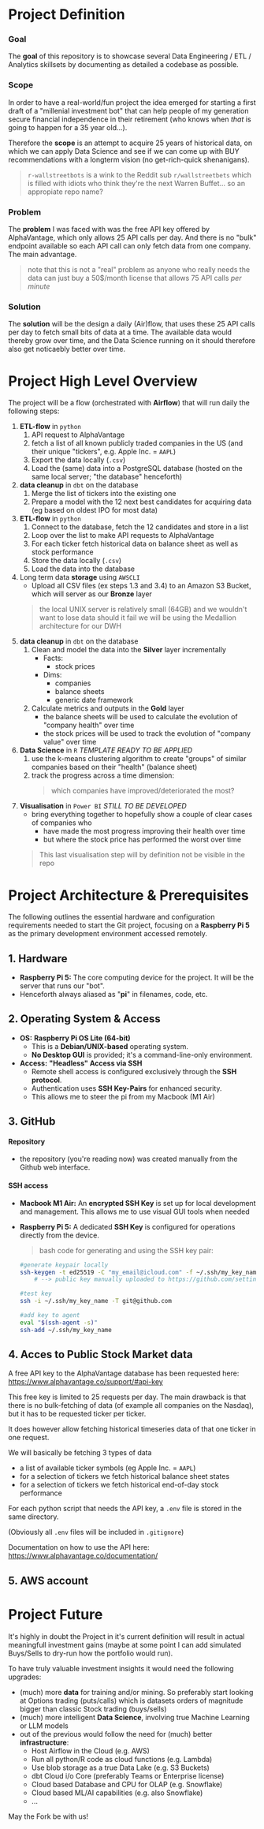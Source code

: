 # Project Definition
### Goal
The **goal** of this repository is to showcase several Data Engineering / ETL / Analytics skillsets by documenting as detailed a codebase as possible.
### Scope
In order to have a real-world/fun project the idea emerged for starting a first draft of a "millenial investment bot" that can help people of my generation secure financial independence in their retirement (who knows when *that* is going to happen for a 35 year old...).

Therefore the **scope** is an attempt to acquire 25 years of historical data, on which we can apply Data Science and see if we can come up with BUY recommendations with a longterm vision (no get-rich-quick shenanigans).
>`r-wallstreetbots` is a wink to the Reddit sub `r/wallstreetbets` which is filled with idiots who think they're the next Warren Buffet... so an appropiate repo name?
### Problem
The **problem** I was faced with was the free API key offered by AlphaVantage, which only allows 25 API calls per day. And there is no "bulk" endpoint available so each API call can only fetch data from one company. The main advantage.
>note that this is not a "real" problem as anyone who really needs the data can just buy a 50$/month license that allows 75 API calls *per minute*
### Solution
The **solution** will be the design a daily (Air)flow, that uses these 25 API calls per day to fetch small bits of data at a time. The available data would thereby grow over time, and the Data Science running on it should therefore also get noticaebly better over time.

# Project High Level Overview
The project will be a flow (orchestrated with **Airflow**) that will run daily the following steps:
1. **ETL-flow** in `python`
	1. API request to AlphaVantage
	2. fetch a list of all known publicly traded companies in the US (and their unique "tickers", e.g. Apple Inc. = `AAPL`)
	3. Export the data locally (`.csv`)
	4. Load the (same) data into a PostgreSQL database (hosted on the same local server; "the database" henceforth)
2. **data cleanup** in `dbt` on the database
	1. Merge the list of tickers into the existing one
	2. Prepare a model with the 12 next best candidates for acquiring data (eg based on oldest IPO for most data)
3. **ETL-flow** in `python`
	1. Connect to the database, fetch the 12 candidates and store in a list
	2. Loop over the list to make API requests to AlphaVantage
	3. For each ticker fetch historical data on balance sheet as well as stock performance
	4. Store the data locally (`.csv`)
	5. Load the data into the database
4. Long term data **storage** using `AWSCLI`
	- Upload all CSV files (ex steps 1.3 and 3.4) to an Amazon S3 Bucket, which will server as our **Bronze** layer
	>the local UNIX server is relatively small (64GB) and we wouldn't want to lose data should it fail
 	>we will be using the Medallion architecture for our DWH
5. **data cleanup** in `dbt` on the database
	1. Clean and model the data into the **Silver** layer incrementally
		- Facts:
			- stock prices
		- Dims:
			- companies
			- balance sheets
			- generic date framework
	2. Calculate metrics and outputs in the **Gold** layer
		- the balance sheets will be used to calculate the evolution of "company health" over time
		- the stock prices will be used to track the evolution of "company value" over time
6. **Data Science** in `R` *TEMPLATE READY TO BE APPLIED*
	1. use the k-means clustering algorithm to create "groups" of similar companies based on their "health" (balance sheet)
	2. track the progress across a time dimension:
		>which companies have improved/deteriorated the most?
7. **Visualisation** in `Power BI` *STILL TO BE DEVELOPED*
	- bring everything together to hopefully show a couple of clear cases of companies who
		- have made the most progress improving their health over time
		- but where the stock price has performed the worst over time
	>This last visualisation step will by definition not be visible in the repo

# Project Architecture & Prerequisites
The following outlines the essential hardware and configuration requirements needed to start the Git project, focusing on a **Raspberry Pi 5** as the primary development environment accessed remotely.

## 1. Hardware
* **Raspberry Pi 5:** The core computing device for the project. It will be the server that runs our "bot".
* Henceforth always aliased as "**pi**" in filenames, code, etc.

## 2. Operating System & Access
* **OS:** **Raspberry Pi OS Lite (64-bit)**
    * This is a **Debian/UNIX-based** operating system.
    * **No Desktop GUI** is provided; it's a command-line-only environment.
* **Access:** **"Headless" Access via SSH**
    * Remote shell access is configured exclusively through the **SSH protocol**.
    * Authentication uses **SSH Key-Pairs** for enhanced security.
    * This allows me to steer the pi from my Macbook (M1 Air)

## 3. GitHub
#### Repository
* the repository (you're reading now) was created manually from the Github web interface.
#### SSH access
* **Macbook M1 Air:** An **encrypted SSH Key** is set up for local development and management. This allows me to use visual GUI tools when needed
* **Raspberry Pi 5:** A dedicated **SSH Key** is configured for operations directly from the device.

   >bash code for generating and using the SSH key pair:
   ```bash
   #generate keypair locally
   ssh-keygen -t ed25519 -C "my_email@icloud.com" -f ~/.ssh/my_key_name
       # --> public key manually uploaded to https://github.com/settings/keys
   
   #test key
   ssh -i ~/.ssh/my_key_name -T git@github.com
   
   #add key to agent
   eval "$(ssh-agent -s)"
   ssh-add ~/.ssh/my_key_name
   ```

## 4. Acces to Public Stock Market data
A free API key to the AlphaVantage database has been requested here:
https://www.alphavantage.co/support/#api-key

This free key is limited to 25 requests per day. The main drawback is that there is no bulk-fetching of data (of example all companies on the Nasdaq), but it has to be requested ticker per ticker.

It does however allow fetching historical timeseries data of that one ticker in one request.

We will basically be fetching 3 types of data
- a list of available ticker symbols (eg Apple Inc. = `AAPL`)
- for a selection of tickers we fetch historical balance sheet states
- for a selection of tickers we fetch historical end-of-day stock performance

For each python script that needs the API key, a `.env` file is stored in the same directory.

(Obviously all `.env` files will be included in `.gitignore`)

Documentation on how to use the API here:
https://www.alphavantage.co/documentation/

## 5. AWS account


# Project Future
It's highly in doubt the Project in it's current definition will result in actual meaningfull investment gains (maybe at some point I can add simulated Buys/Sells to dry-run how the portfolio would run).

To have truly valuable investment insights it would need the following upgrades:
- (much) more **data** for training and/or mining. So preferably start looking at Options trading (puts/calls) which is datasets orders of magnitude bigger than classic Stock trading (buys/sells)
- (much) more intelligent **Data Science**, involving true Machine Learning or LLM models
- out of the previous would follow the need for (much) better **infrastructure**:
	- Host Airflow in the Cloud (e.g. AWS)
	- Run all python/R code as cloud functions (e.g. Lambda)
	- Use blob storage as a true Data Lake (e.g. S3 Buckets)
	- dbt Cloud i/o Core (preferably Teams or Enterprise license)
	- Cloud based Database and CPU for OLAP (e.g. Snowflake)
	- Cloud based ML/AI capabilities (e.g. also Snowflake)
	- ...

May the Fork be with us!

